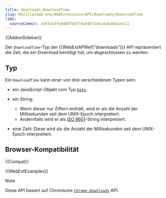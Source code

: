 ```yaml
---
title: downloads.DownloadTime
slug: Mozilla/Add-ons/WebExtensions/API/downloads/DownloadTime
l10n:
  sourceCommit: 3e543cdfe8dddfb4774a64bf3decdcbab42a4111
---
```


{{AddonSidebar}}

Der `DownloadTime`-Typ der {{WebExtAPIRef("downloads")}} API repräsentiert die Zeit, die ein Download benötigt hat, um abgeschlossen zu werden.

## Typ

Ein `DownloadTime` kann einer von drei verschiedenen Typen sein:

- ein JavaScript-Objekt vom Typ [`Date`](/de/docs/Web/JavaScript/Reference/Global_Objects/Date).
- ein String:

  - Wenn dieser nur Ziffern enthält, wird er als die Anzahl der Millisekunden seit dem UNIX-Epoch interpretiert.
  - Andernfalls wird er als [ISO 8601](https://en.wikipedia.org/wiki/ISO_8601)-String interpretiert.

- eine Zahl: Diese wird als die Anzahl der Millisekunden seit dem UNIX-Epoch interpretiert.

## Browser-Kompatibilität

{{Compat}}

{{WebExtExamples}}

> [!NOTE]
> Diese API basiert auf Chromiums [`chrome.downloads`](https://developer.chrome.com/docs/extensions/reference/api/downloads#type-DownloadTime) API.
